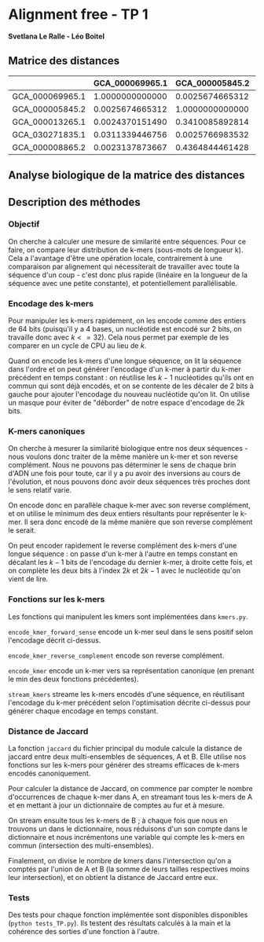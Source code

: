 # Alignment free - TP 1
**Svetlana Le Ralle - Léo Boitel**

## Matrice des distances

|                   |  GCA_000069965.1  |  GCA_000005845.2  |  GCA_000013265.1  |  GCA_030271835.1  |  GCA_000008865.2  |  
|  ---------------  |  ---------------  |  ---------------  |  ---------------  |  ---------------  |  ---------------  |  
|  GCA_000069965.1  |  1.0000000000000  |  0.0025674665312  |  0.0024370151490  |  0.0311339446756  |  0.0023137873667  | 
|  GCA_000005845.2  |  0.0025674665312  |  1.0000000000000  |  0.3410085892814  |  0.0025766983532  |  0.4364844461428  | 
|  GCA_000013265.1  |  0.0024370151490  |  0.3410085892814  |  1.0000000000000  |  0.0024341020865  |  0.3070500187181  | 
|  GCA_030271835.1  |  0.0311339446756  |  0.0025766983532  |  0.0024341020865  |  1.0000000000000  |  0.0023181149305  | 
|  GCA_000008865.2  |  0.0023137873667  |  0.4364844461428  |  0.3070500187181  |  0.0023181149305  |  1.0000000000000  | 

## Analyse biologique de la matrice des distances

## Description des méthodes
### Objectif
On cherche à calculer une mesure de similarité entre séquences. Pour ce faire, on compare leur distribution de k-mers (sous-mots de longueur k). Cela a l'avantage d'être une opération locale, contrairement à une comparaison par alignement qui nécessiterait de travailler avec toute la séquence d'un coup - c'est donc plus rapide (linéaire en la longueur de la séquence avec une petite constante), et potentiellement parallélisable.

### Encodage des k-mers
Pour manipuler les k-mers rapidement, on les encode comme des entiers de 64 bits (puisqu'il y a 4 bases, un nucléotide est encodé sur 2 bits, on travaille donc avec $k<=32$). Cela nous permet par exemple de les comparer en un cycle de CPU au lieu de $k$.

Quand on encode les k-mers d'une longue séquence, on lit la séquence dans l'ordre et on peut générer l'encodage d'un k-mer à partir du k-mer précédent en temps constant : on réutilise les $k-1$ nucléotides qu'ils ont en commun qui sont déjà encodés, et on se contente de les décaler de 2 bits à gauche pour ajouter l'encodage du nouveau nucléotide qu'on lit. On utilise un masque pour éviter de "déborder" de notre espace d'encodage de $2k$ bits.

### K-mers canoniques
On cherche à mesurer la similarité biologique entre nos deux séquences - nous voulons donc traiter de la même manière un k-mer et son reverse complément. Nous ne pouvons pas déterminer le sens de chaque brin d'ADN une fois pour toute, car il y a pu avoir des inversions au cours de l'évolution, et nous pouvons donc avoir deux séquences très proches dont le sens relatif varie.

On encode donc en parallèle chaque k-mer avec son reverse complément, et on utilise le minimum des deux entiers résultants pour représenter le k-mer. Il sera donc encodé de la même manière que son reverse complément le serait. 

On peut encoder rapidement le reverse complément des k-mers d'une longue séquence : on passe d'un k-mer à l'autre en temps constant en décalant les $k-1$ bits de l'encodage du dernier k-mer, à droite cette fois, et on complète les deux bits à l'index $2k$ et $2k-1$ avec le nucléotide qu'on vient de lire.

### Fonctions sur les k-mers
Les fonctions qui manipulent les kmers sont implémentées dans `kmers.py`.

`encode_kmer_forward_sense` encode un k-mer seul dans le sens positif selon l'encodage décrit ci-dessus. 

`encode_kmer_reverse_complement` encode son reverse complément.

`encode_kmer` encode un k-mer vers sa représentation canonique (en prenant le min des deux fonctions précédentes).

`stream_kmers` streame les k-mers encodés d'une séquence, en réutilisant l'encodage du k-mer précédent selon l'optimisation décrite ci-dessus pour générer chaque encodage en temps constant.

### Distance de Jaccard
La fonction `jaccard` du fichier principal du module calcule la distance de jaccard entre deux multi-ensembles de séquences, A et B. Elle utilise nos fonctions sur les k-mers pour générer des streams efficaces de k-mers encodés canoniquement.

Pour calculer la distance de Jaccard, on commence par compter le nombre d'occurrences de chaque k-mer dans A, en streamant tous les k-mers de A et en mettant à jour un dictionnaire de comptes au fur et à mesure.

On stream ensuite tous les k-mers de B ; à chaque fois que nous en trouvons un dans le dictionnaire, nous réduisons d'un son compte dans le dictionnaire et nous incrémentons une variable qui compte les k-mers en commun (intersection des multi-ensembles).

Finalement, on divise le nombre de kmers dans l'intersection qu'on a comptés par l'union de A et B (la somme de leurs tailles respectives moins leur intersection), et on obtient la distance de Jaccard entre eux.

### Tests
Des tests pour chaque fonction implémentée sont disponibles disponibles (`python tests_TP.py`). Ils testent des résultats calculés à la main et la cohérence des sorties d'une fonction à l'autre.